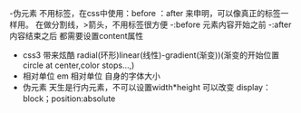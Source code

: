 -伪元素
 不用标签，在css中使用：before ：after
 来申明，可以像真正的标签一样用。
 在做分割线，>箭头，不用标签很方便
-:before
 元素内容开始之前
-:after
 内容结束之后
 都需要设置content属性

- css3 带来炫酷
   radial(环形)linear(线性)-gradient(渐变))(渐变的开始位置 circle at center,color stops...,)
- 相对单位
   em 相对单位 自身的字体大小
- 伪元素 天生是行内元素，不可以设置width*height
  可以改变 display：block；position:absolute